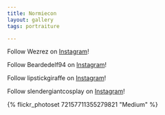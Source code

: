 ```yaml
---
title: Normiecon
layout: gallery
tags: portraiture

---
```


Follow Wezrez on [Instagram](https://www.instagram.com/Wezrez)!

Follow Beardedelf94 on [Instagram](https://www.instagram.com/Beardedelf94)!

Follow lipstickgiraffe on [Instagram](https://www.instagram.com/lipstickgiraffe)!

Follow slendergiantcosplay on [Instagram](https://www.instagram.com/slendergiantcosplay)!

{% flickr_photoset 72157711355279821 "Medium" %}